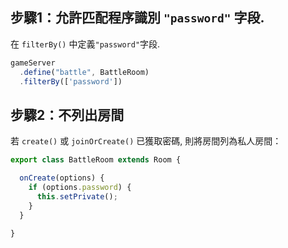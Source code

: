 ## 步驟1：允許匹配程序識別 `"password"` 字段.

在 `filterBy()` 中定義`"password"`字段.

```typescript
gameServer
  .define("battle", BattleRoom)
  .filterBy(['password'])
```


## 步驟2：不列出房間

若 `create()` 或 `joinOrCreate()` 已獲取密碼, 則將房間列為私人房間：

```typescript
export class BattleRoom extends Room {

  onCreate(options) {
    if (options.password) {
      this.setPrivate();
    }
  }

}
```
